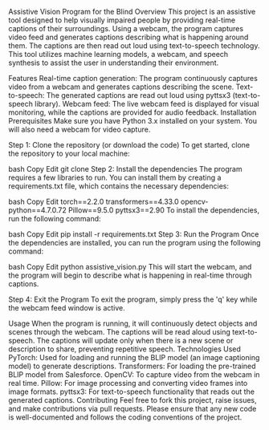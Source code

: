 Assistive Vision Program for the Blind
Overview
This project is an assistive tool designed to help visually impaired people by providing real-time captions of their surroundings. Using a webcam, the program captures video feed and generates captions describing what is happening around them. The captions are then read out loud using text-to-speech technology. This tool utilizes machine learning models, a webcam, and speech synthesis to assist the user in understanding their environment.

Features
Real-time caption generation: The program continuously captures video from a webcam and generates captions describing the scene.
Text-to-speech: The generated captions are read out loud using pyttsx3 (text-to-speech library).
Webcam feed: The live webcam feed is displayed for visual monitoring, while the captions are provided for audio feedback.
Installation
Prerequisites
Make sure you have Python 3.x installed on your system. You will also need a webcam for video capture.

Step 1: Clone the repository (or download the code)
To get started, clone the repository to your local machine:

bash
Copy
Edit
git clone <repository-url>
Step 2: Install the dependencies
The program requires a few libraries to run. You can install them by creating a requirements.txt file, which contains the necessary dependencies:

bash
Copy
Edit
torch==2.2.0
transformers==4.33.0
opencv-python==4.7.0.72
Pillow==9.5.0
pyttsx3==2.90
To install the dependencies, run the following command:

bash
Copy
Edit
pip install -r requirements.txt
Step 3: Run the Program
Once the dependencies are installed, you can run the program using the following command:

bash
Copy
Edit
python assistive_vision.py
This will start the webcam, and the program will begin to describe what is happening in real-time through captions.

Step 4: Exit the Program
To exit the program, simply press the 'q' key while the webcam feed window is active.

Usage
When the program is running, it will continuously detect objects and scenes through the webcam.
The captions will be read aloud using text-to-speech.
The captions will update only when there is a new scene or description to share, preventing repetitive speech.
Technologies Used
PyTorch: Used for loading and running the BLIP model (an image captioning model) to generate descriptions.
Transformers: For loading the pre-trained BLIP model from Salesforce.
OpenCV: To capture video from the webcam in real time.
Pillow: For image processing and converting video frames into image formats.
pyttsx3: For text-to-speech functionality that reads out the generated captions.
Contributing
Feel free to fork this project, raise issues, and make contributions via pull requests. Please ensure that any new code is well-documented and follows the coding conventions of the project.
